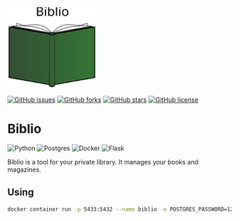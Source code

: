 <img src="https://raw.githubusercontent.com/BennerLukas/biblio/main/doc/Design/svg/Logo.svg" alt="Logo" width="200"/>

[![GitHub issues](https://img.shields.io/github/issues/BennerLukas/biblio)](https://github.com/BennerLukas/biblio/issues)
[![GitHub forks](https://img.shields.io/github/forks/BennerLukas/biblio)](https://github.com/BennerLukas/biblio/network)
[![GitHub stars](https://img.shields.io/github/stars/BennerLukas/biblio)](https://github.com/BennerLukas/biblio/stargazers)
[![GitHub license](https://img.shields.io/github/license/BennerLukas/biblio)](https://github.com/BennerLukas/biblio/blob/main/LICENSE)

# Biblio

![Python](https://img.shields.io/badge/Language-Python-green?style=flat&logo=python)
![Postgres](https://img.shields.io/badge/DB-Postgres-green?style=flat&logo=postgresql)
![Docker](https://img.shields.io/badge/Container-Docker-green?style=flat&logo=docker)
![Flask](https://img.shields.io/badge/WebFramework-Flask-green?style=flat&logo=flask)

Biblio is a tool for your private library. It manages your books and magazines.


## Using

```bash
docker container run -p 5433:5432 --name biblio -e POSTGRES_PASSWORD=1234 postgres:12.2 
````
